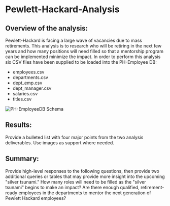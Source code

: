 # Pewlett-Hackard-Analysis

## Overview of the analysis: 
Pewlett-Hackard is facing a large wave of vacancies due to mass retirements.  This analysis is to research who will be retiring in the next few years and how many positions will need filled so that a mentorship program can be implemented minimize the impact.  In order to perform this analysis six CSV files have been supplied to be loaded into the PH-Employee DB:

- employees.csv
- departments.csv
- dept_emp.csv
- dept_manager.csv
- salaries.csv
- titles.csv

![PH-EmployeeDB Schema](city_count.png)


## Results: 
Provide a bulleted list with four major points from the two analysis deliverables. Use images as support where needed.


## Summary: 
Provide high-level responses to the following questions, then provide two additional queries or tables that may provide more insight into the upcoming "silver tsunami."
How many roles will need to be filled as the "silver tsunami" begins to make an impact?
Are there enough qualified, retirement-ready employees in the departments to mentor the next generation of Pewlett Hackard employees?
